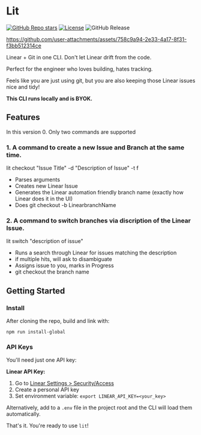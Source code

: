 # Lit

[![GitHub Repo stars](https://img.shields.io/github/stars/tekaratzas/lit-cli?style=social)](https://github.com/tekaratzas/lit-cli)
[![License](https://img.shields.io/github/license/tekaratzas/lit-cli)](https://github.com/tekaratzas/lit-cli/blob/main/LICENSE)
![GitHub Release](https://img.shields.io/github/v/release/tekaratzas/lit-cli)



https://github.com/user-attachments/assets/758c9a94-2e33-4a17-8f31-f3bb512314ce



Linear + Git in one CLI. Don't let Linear drift from the code.

Perfect for the engineer who loves building, hates tracking.

Feels like you are just using git, but you are also keeping those Linear issues nice and tidy!

**This CLI runs locally and is BYOK.**

## Features

In this version 0. Only two commands are supported

### 1. A command to create a new Issue and Branch at the same time.

lit checkout "Issue Title" -d "Description of Issue" -t f

- Parses arguments
- Creates new Linear Issue
- Generates the Linear automation friendly branch name (exactly how Linear does it in the UI)
- Does git checkout -b LinearbranchName

### 2. A command to switch branches via discription of the Linear Issue.

lit switch "description of issue"

- Runs a search through Linear for issues matching the description
- if multiple hits, will ask to disambiguate
- Assigns issue to you, marks in Progress
- git checkout the branch name

## Getting Started

### Install

After cloning the repo, build and link with:

```
npm run install-global
```

### API Keys

You'll need just one API key:

**Linear API Key:**
1. Go to [Linear Settings > Security/Access](https://linear.app/settings/account/security)
2. Create a personal API key
3. Set environment variable: `export LINEAR_API_KEY=<your_key>`


Alternatively, add to a `.env` file in the project root and the CLI will load them automatically.

That's it. You're ready to use `lit`!

